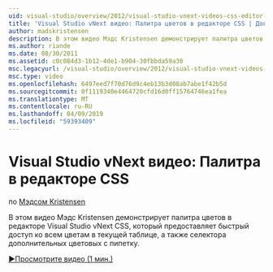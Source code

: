 ```yaml
---
uid: visual-studio/overview/2012/visual-studio-vnext-videos-css-editor-color-picker
title: 'Visual Studio vNext видео: Палитра цветов в редакторе CSS | Документация Майкрософт'
author: madskristensen
description: В этом видео Мэдс Kristensen демонстрирует палитра цветов в редакторе Visual Studio vNext CSS, который отображает цвета в текущей таблице и предоставляет...
ms.author: riande
ms.date: 08/30/2011
ms.assetid: c0c084d3-1b12-4de1-b904-30fbbda59a30
msc.legacyurl: /visual-studio/overview/2012/visual-studio-vnext-videos-css-editor-color-picker
msc.type: video
ms.openlocfilehash: 6497eed7f70d76d9c4eb13b3d08ab7abe1f42b5d
ms.sourcegitcommit: 0f1119340e4464720cfd16d0ff15764746ea1fea
ms.translationtype: MT
ms.contentlocale: ru-RU
ms.lasthandoff: 04/09/2019
ms.locfileid: "59393409"
---
```

# <a name="visual-studio-vnext-videos-css-editor-color-picker"></a>Visual Studio vNext видео: Палитра в редакторе CSS

по [Мэдсом Kristensen](https://github.com/madskristensen)

В этом видео Мэдс Kristensen демонстрирует палитра цветов в редакторе Visual Studio vNext CSS, который предоставляет быстрый доступ ко всем цветам в текущей таблице, а также селектора дополнительных цветовых с пипетку.

[&#9654;Просмотрите видео (1 мин.)](https://channel9.msdn.com/Blogs/ASP-NET-Site-Videos/visual-studio-vnext-videos-css-editor-color-picker)
